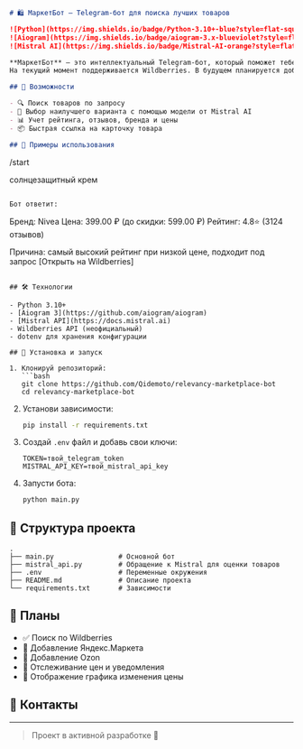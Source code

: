 ```markdown
# 🛍️ МаркетБот — Telegram-бот для поиска лучших товаров

![Python](https://img.shields.io/badge/Python-3.10+-blue?style=flat-square)
![Aiogram](https://img.shields.io/badge/aiogram-3.x-blueviolet?style=flat-square)
![Mistral AI](https://img.shields.io/badge/Mistral-AI-orange?style=flat-square)

**МаркетБот** — это интеллектуальный Telegram-бот, который поможет тебе быстро найти лучшие товары на маркетплейсах.  
На текущий момент поддерживается Wildberries. В будущем планируется добавление Ozon и Яндекс.Маркета.

## 🚀 Возможности

- 🔍 Поиск товаров по запросу
- 🧠 Выбор наилучшего варианта с помощью модели от Mistral AI
- 📊 Учет рейтинга, отзывов, бренда и цены
- 📦 Быстрая ссылка на карточку товара

## 📸 Примеры использования

```
/start

солнцезащитный крем
```

Бот ответит:
```
Бренд: Nivea
Цена: 399.00 ₽ (до скидки: 599.00 ₽)
Рейтинг: 4.8⭐
(3124 отзывов)

Причина: самый высокий рейтинг при низкой цене, подходит под запрос
[Открыть на Wildberries]
```

## 🛠️ Технологии

- Python 3.10+
- [Aiogram 3](https://github.com/aiogram/aiogram)
- [Mistral API](https://docs.mistral.ai)
- Wildberries API (неофициальный)
- dotenv для хранения конфигурации

## 🔧 Установка и запуск

1. Клонируй репозиторий:
   ```bash
   git clone https://github.com/Qidemoto/relevancy-marketplace-bot
   cd relevancy-marketplace-bot
   ```

2. Установи зависимости:
   ```bash
   pip install -r requirements.txt
   ```

3. Создай `.env` файл и добавь свои ключи:
   ```dotenv
   TOKEN=твой_telegram_token
   MISTRAL_API_KEY=твой_mistral_api_key
   ```

4. Запусти бота:
   ```bash
   python main.py
   ```

## 📁 Структура проекта

```
.
├── main.py                # Основной бот
├── mistral_api.py         # Обращение к Mistral для оценки товаров
├── .env                   # Переменные окружения
├── README.md              # Описание проекта
└── requirements.txt       # Зависимости
```

## 📌 Планы

* ✅ Поиск по Wildberries
* 🔄 Добавление Яндекс.Маркета
* 🔄 Добавление Ozon
* 🔄 Отслеживание цен и уведомления
* 🔄 Отображение графика изменения цены

## 🤝 Контакты

---

> Проект в активной разработке 🚧
```
